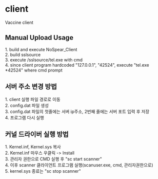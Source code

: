 # client
Vaccine client

<h2>Manual Upload Usage</h2>
1. build and execute NoSpear_Client<br>
2. build sslsource<br>
3. execute /sslsource/tel.exe with cmd<br>
4. since client program hardcoded "127.0.0.1", "42524", execute "tel.exe *42524" where cmd prompt

<h2>서버 주소 변경 방법</h2>
1. client 실행 파일 경로로 이동<br>
2. config.dat 파일 생성<br>
3. config.dat 파일의 첫줄에는 서버 ip주소, 2번째 줄에는 서버 포트 입력 후 저장<br>
4. 프로그램 다시 실행<br>

<h2>커널 드라이버 실행 방법</h2>
1. Kernel.inf, Kernel.sys 복사<br>
2. Kernel.inf 마우스 우클릭 -> Install<br>
3. 관리자 권한으로 CMD 실행 후 "sc start scanner"<br>
4. 이후 scanner 클라이언트 프로그램 실행(scanuser.exe, cmd, 관리자권한으로)<br>
5. kernel.sys 종료는 "sc stop scanner"<br>
